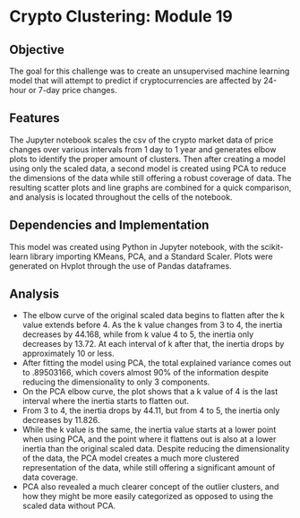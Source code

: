 # Crypto Clustering: Module 19

## Objective

The goal for this challenge was to create an unsupervised machine learning model that will attempt to predict if cryptocurrencies are affected by 24-hour or 7-day price changes.

## Features

The Jupyter notebook scales the csv of the crypto market data of price changes over various intervals from 1 day to 1 year and generates elbow plots to identify the proper amount of clusters. Then after creating a model using only the scaled data, a second model is created using PCA to reduce the dimensions of the data while still offering a robust coverage of data. The resulting scatter plots and line graphs are combined for a quick comparison, and analysis is located throughout the cells of the notebook.

## Dependencies and Implementation
This model was created using Python in Jupyter notebook, with the scikit-learn library importing KMeans, PCA, and a Standard Scaler. Plots were generated on Hvplot through the use of Pandas dataframes.

## Analysis

- The elbow curve of the original scaled data begins to flatten after the k value extends before 4. As the k value changes from 3 to 4, the inertia decreases by 44.168, while from k value 4 to 5, the inertia only decreases by 13.72. At each interval of k after that, the inertia drops by approximately 10 or less.
- After fitting the model using PCA, the total explained variance comes out to .89503166, which covers almost 90% of the information despite reducing the dimensionality to only 3 components.
- On the PCA elbow curve, the plot shows that a k value of 4 is the last interval where the inertia starts to flatten out.
- From 3 to 4, the inertia drops by 44.11, but from 4 to 5, the inertia only decreases by 11.826.
- While the k value is the same, the inertia value starts at a lower point when using PCA, and the point where it flattens out is also at a lower inertia than the original scaled data. Despite reducing the dimensionality of the data, the PCA model creates a much more clustered representation of the data, while still offering a significant amount of data coverage.
- PCA also revealed a much clearer concept of the outlier clusters, and how they might be more easily categorized as opposed to using the scaled data without PCA.




